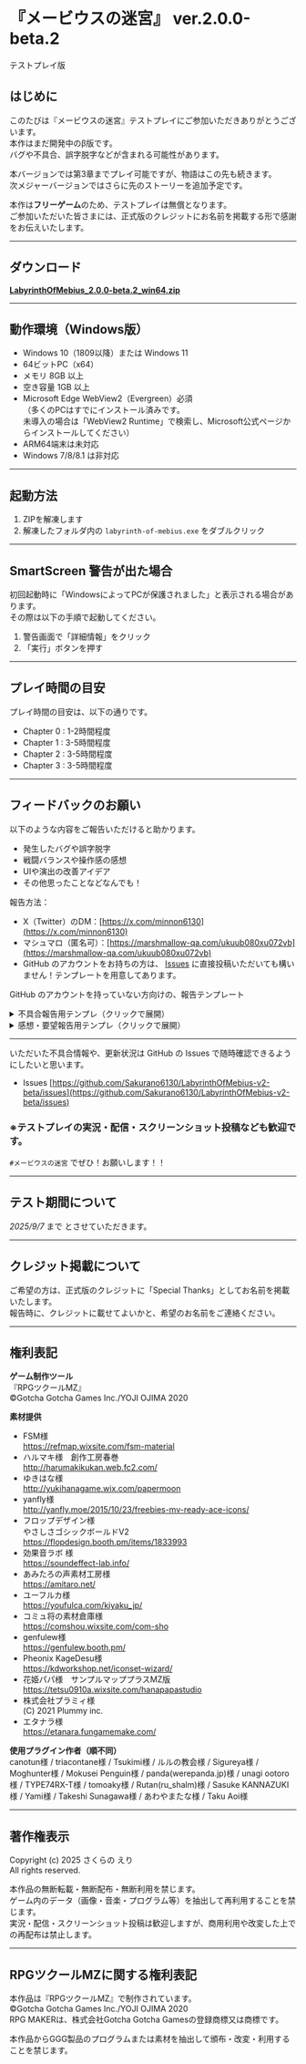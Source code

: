 # 『メービウスの迷宮』 ver.2.0.0-beta.2  
テストプレイ版

## はじめに
このたびは『メービウスの迷宮』テストプレイにご参加いただきありがとうございます。  
本作はまだ開発中のβ版です。  
バグや不具合、誤字脱字などが含まれる可能性があります。  

本バージョンでは第3章までプレイ可能ですが、物語はこの先も続きます。  
次メジャーバージョンではさらに先のストーリーを追加予定です。

本作は**フリーゲーム**のため、テストプレイは無償となります。  
ご参加いただいた皆さまには、正式版のクレジットにお名前を掲載する形で感謝をお伝えいたします。

---

## ダウンロード
[**LabyrinthOfMebius_2.0.0-beta.2_win64.zip**](https://github.com/Sakurano6130/LabyrinthOfMebius-v2-beta/releases/download/v2.0.0-beta.2/LabyrinthOfMebius_2.0.0-beta.2_win64.zip)

---

## 動作環境（Windows版）
- Windows 10（1809以降）または Windows 11
- 64ビットPC（x64）
- メモリ 8GB 以上
- 空き容量 1GB 以上
- Microsoft Edge WebView2（Evergreen）必須  
  （多くのPCはすでにインストール済みです。  
   未導入の場合は「WebView2 Runtime」で検索し、Microsoft公式ページからインストールしてください）
- ARM64端末は未対応
- Windows 7/8/8.1 は非対応

---

## 起動方法
1. ZIPを解凍します
2. 解凍したフォルダ内の `labyrinth-of-mebius.exe` をダブルクリック

---

## SmartScreen 警告が出た場合
初回起動時に「WindowsによってPCが保護されました」と表示される場合があります。  
その際は以下の手順で起動してください。

1. 警告画面で「詳細情報」をクリック
2. 「実行」ボタンを押す

---

## プレイ時間の目安
プレイ時間の目安は、以下の通りです。
 - Chapter 0 : 1-2時間程度
 - Chapter 1 : 3-5時間程度
 - Chapter 2 : 3-5時間程度
 - Chapter 3 : 3-5時間程度

---

## フィードバックのお願い
以下のような内容をご報告いただけると助かります。

- 発生したバグや誤字脱字
- 戦闘バランスや操作感の感想
- UIや演出の改善アイデア
- その他思ったことなどなんでも！

報告方法：
- X（Twitter）のDM：[https://x.com/minnon6130](https://x.com/minnon6130)
- マシュマロ（匿名可）：[https://marshmallow-qa.com/ukuub080xu072vb](https://marshmallow-qa.com/ukuub080xu072vb)
- GitHub のアカウントをお持ちの方は、 [Issues](https://github.com/Sakurano6130/LabyrinthOfMebius-v2-beta/issues) に直接投稿いただいても構いません！テンプレートを用意してあります。

GitHub のアカウントを持っていない方向けの、報告テンプレート


<details>
<summary>不具合報告用テンプレ（クリックで展開）</summary>

```
【バージョン】
（例：2.0.0-beta.2）

【発生した問題】
（何が起きたかを詳しく）

【再現手順】
（例：Chapter○○で、○○の街に行ったあとに、○○に戻るとエラーになる）

【プレイ環境】わかる範囲で大丈夫です
（例：Windows 11 / メモリ 8GB / GeForce GTX 1650）

【スクリーンショットや動画】
（あれば添付）

```

</details>


<details>
<summary>感想・要望報告用テンプレ（クリックで展開）</summary>

```
【バージョン】
（例：2.0.0-beta.2）

【プレイした感想】
（面白かったところや気に入った部分）

【改善してほしい点・要望】
（気になったことや改善案）

【好きなキャラクター】
（理由もあれば）

【その他コメント】
（自由記入）

```

</details>

---

いただいた不具合情報や、更新状況は GitHub の Issues で随時確認できるようにしたいと思います。
- Issues [https://github.com/Sakurano6130/LabyrinthOfMebius-v2-beta/issues](https://github.com/Sakurano6130/LabyrinthOfMebius-v2-beta/issues)

### ※テストプレイの実況・配信・スクリーンショット投稿なども歓迎です。
`#メービウスの迷宮` でぜひ！お願いします！！

---

## テスト期間について
*2025/9/7* まで とさせていただきます。

---

## クレジット掲載について
ご希望の方は、正式版のクレジットに「Special Thanks」としてお名前を掲載いたします。  
報告時に、クレジットに載せてよいかと、希望のお名前をご連絡ください。

---

## 権利表記
**ゲーム制作ツール**  
『RPGツクールMZ』  
©Gotcha Gotcha Games Inc./YOJI OJIMA 2020

**素材提供**  
- FSM様  
  https://refmap.wixsite.com/fsm-material
- ハルマキ様　創作工房春巻  
  http://harumakikukan.web.fc2.com/
- ゆきはな様  
  http://yukihanagame.wix.com/papermoon
- yanfly様  
  http://yanfly.moe/2015/10/23/freebies-mv-ready-ace-icons/
- フロップデザイン様  
  やさしさゴシックボールドV2  
  https://flopdesign.booth.pm/items/1833993
- 効果音ラボ 様  
  https://soundeffect-lab.info/
- あみたろの声素材工房様  
  https://amitaro.net/
- ユーフルカ様  
  https://youfulca.com/kiyaku_jp/
- コミュ将の素材倉庫様  
  https://comshou.wixsite.com/com-sho
- genfulew様  
  https://genfulew.booth.pm/
- Pheonix KageDesu様  
  https://kdworkshop.net/iconset-wizard/
- 花姫パパ様　サンプルマッププラスMZ版  
  https://tetsu0910a.wixsite.com/hanapapastudio
- 株式会社プラミィ様  
  (C) 2021 Plummy inc.
- エタナラ様  
  https://etanara.fungamemake.com/

**使用プラグイン作者（順不同）**  
canotun様 / triacontane様 / Tsukimi様 / ルルの教会様 / Sigureya様 / Moghunter様 / Mokusei Penguin様 / panda(werepanda.jp)様 / unagi ootoro様 / TYPE74RX-T様 / tomoaky様 / Rutan(ru_shalm)様 / Sasuke KANNAZUKI様 / Yami様 / Takeshi Sunagawa様 / あわやまたな様 / Taku Aoi様

---

## 著作権表示
Copyright (c) 2025 さくらの えり  
All rights reserved.

本作品の無断転載・無断配布・無断利用を禁じます。  
ゲーム内のデータ（画像・音楽・プログラム等）を抽出して再利用することを禁じます。  
実況・配信・スクリーンショット投稿は歓迎しますが、商用利用や改変した上での再配布は禁止します。

---

## RPGツクールMZに関する権利表記
本作品は『RPGツクールMZ』で制作されています。  
©Gotcha Gotcha Games Inc./YOJI OJIMA 2020  
RPG MAKERは、株式会社Gotcha Gotcha Gamesの登録商標又は商標です。  

本作品からGGG製品のプログラムまたは素材を抽出して頒布・改変・利用することを禁じます。
